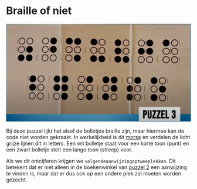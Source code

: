 # Braille of niet

![Vlakken van 3 bij 2 als braille, met vage streepjes tussen sommige bolletjes.](./images/puzzel-3.png)

Bij deze puzzel lijkt het alsof de bolletjes braille zijn, maar hiermee kan de code niet worden gekraakt.  In
werkelijkheid is dit [morse](https://nl.wikipedia.org/wiki/Morse) en verdelen de licht grijze lijnen dit in letters.
Een wit bolletje staat voor een korte toon (punt) en een zwart bolletje stelt een lange toon (streep) voor.

Als we dit ontcijferen krijgen we `volgendeaanwijzingoptweeplekken`.  Dit betekent dat er niet alleen in de
boekenwinkel van [puzzel 2](./puzzel-2.md) een aanwijzing te vinden is, maar dat er dus ook op een andere plek zal
moeten worden gezocht.
